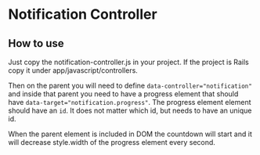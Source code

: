 # Notification Controller

## How to use

Just copy the notification-controller.js in your project. 
If the project is Rails copy it under app/javascript/controllers. 

Then on the parent you will need to define `data-controller="notification"` and inside that parent you need to have 
a progress element that should have `data-target="notification.progress"`.
The progress element element should have an `id`. It does not matter which id, but needs to have an unique id. 

When the parent element is included in DOM the countdown will start and it will decrease style.width of the progress element every second. 